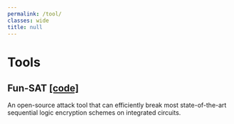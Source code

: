 ```yaml
---
permalink: /tool/
classes: wide
title: null
---
```


# Tools

## Fun-SAT [[code]](https://github.com/descyphy/Fun-SAT)

An open-source attack tool that can efficiently break most state-of-the-art sequential logic encryption schemes on integrated circuits. 

